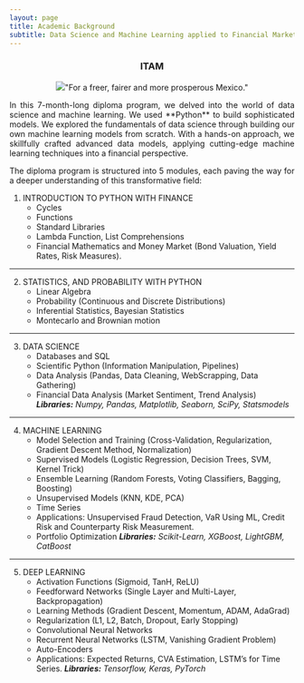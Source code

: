 ```yaml
---
layout: page
title: Academic Background
subtitle: Data Science and Machine Learning applied to Financial Markets
---
```


<center>
<h3>ITAM</h3>
<figure>
  <img src="https://upload.wikimedia.org/wikipedia/commons/d/d9/Logo_del_ITAM.svg" 
  <figcaption>"For a freer, fairer and more prosperous Mexico."</figcaption>
</figure>
</center>

<div style='text-align: justify;'>
In this 7-month-long diploma program, we delved into the world of data science and machine learning. We used **Python** to build sophisticated models. We explored the fundamentals of data science through building our own machine learning models from scratch. With a hands-on approach, we skillfully crafted advanced data models, applying cutting-edge machine learning techniques into a financial perspective.

The diploma program is structured into 5  modules, each paving the way for a deeper understanding of this transformative field:</div>

1. INTRODUCTION TO PYTHON WITH FINANCE
    - Cycles
    - Functions
    - Standard Libraries
    - Lambda Function, List Comprehensions
    - Financial Mathematics and Money Market (Bond Valuation, Yield Rates, Risk Measures).
***

2. STATISTICS, AND PROBABILITY WITH PYTHON
    - Linear Algebra 
    - Probability (Continuous and Discrete Distributions)
    - Inferential Statistics, Bayesian Statistics
    - Montecarlo and Brownian motion 
***

3. DATA SCIENCE
    - Databases and SQL
    - Scientific Python (Information Manipulation, Pipelines)
    - Data Analysis (Pandas, Data Cleaning, WebScrapping, Data Gathering)
    - Financial Data Analysis (Market Sentiment, Trend Analysis)
    ***Libraries:** Numpy, Pandas, Matplotlib, Seaborn, SciPy, Statsmodels*
***

4. MACHINE LEARNING
    - Model Selection and Training (Cross-Validation, Regularization, Gradient Descent Method, Normalization)
    - Supervised Models (Logistic Regression, Decision Trees, SVM, Kernel Trick)
    - Ensemble Learning (Random Forests, Voting Classifiers, Bagging, Boosting)
    - Unsupervised Models (KNN, KDE, PCA)
    - Time Series
    - Applications: Unsupervised Fraud Detection, VaR Using ML, Credit Risk and Counterparty Risk Measurement.
    - Portfolio Optimization
    ***Libraries:** Scikit-Learn, XGBoost, LightGBM, CatBoost*
***

5. DEEP LEARNING
    - Activation Functions (Sigmoid, TanH, ReLU)
    - Feedforward Networks (Single Layer and Multi-Layer, Backpropagation)
    - Learning Methods (Gradient Descent, Momentum, ADAM, AdaGrad)
    - Regularization (L1, L2, Batch, Dropout, Early Stopping)
    - Convolutional Neural Networks
    - Recurrent Neural Networks (LSTM, Vanishing Gradient Problem)
    - Auto-Encoders
    - Applications: Expected Returns, CVA Estimation, LSTM’s for Time Series.
    ***Libraries:** Tensorflow, Keras, PyTorch*

